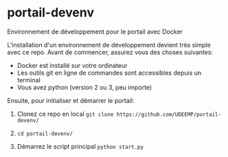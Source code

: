 # portail-devenv
Environnement de développement pour le portail avec Docker


L'installation d'un environnement de développement devient très simple avec ce repo.
Avant de commencer, assurez vous des choses suivantes:

 - Docker est installé sur votre ordinateur
 - Les outils git en ligne de commandes sont accessibles depuis un terminal
 - Vous avez python (version 2 ou 3, peu importe)
 
Ensuite, pour initialiser et démarrer le portail:

1. Clonez ce repo en local
`git clone https://github.com/UDEEMP/portail-devenv/`

2. `cd portail-devenv/`

3. Démarrez le script principal
`python start.py`
